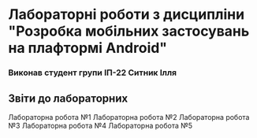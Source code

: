 # Лабораторні роботи з дисципліни "Розробка мобільних застосувань на плафтормі Android"
### Виконав студент групи ІП-22 Ситник Ілля

## Звіти до лабораторних
Лабораторна робота №1
Лабораторна робота №2
Лабораторна робота №3
Лабораторна робота №4
Лабораторна робота №5

